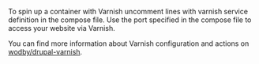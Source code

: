 To spin up a container with Varnish uncomment lines with varnish service definition in the compose file. Use the port specified in the compose file to access your website via Varnish.

You can find more information about Varnish configuration and actions on [wodby/drupal-varnish](https://github.com/wodby/drupal-varnish).